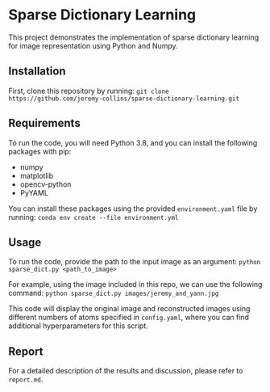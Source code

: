 # Sparse Dictionary Learning

This project demonstrates the implementation of sparse dictionary learning for image representation using Python and Numpy.


## Installation

First, clone this repository by running:
`git clone https://github.com/jeremy-collins/sparse-dictionary-learning.git`

## Requirements

To run the code, you will need Python 3.8, and you can install the following packages with pip:

- numpy
- matplotlib
- opencv-python
- PyYAML

You can install these packages using the provided `environment.yaml` file by running:
`conda env create --file environment.yml`


## Usage

To run the code, provide the path to the input image as an argument:
`python sparse_dict.py <path_to_image>`

For example, using the image included in this repo, we can use the following command:
`python sparse_dict.py images/jeremy_and_yann.jpg`

This code will display the original image and reconstructed images using different numbers of atoms specified in `config.yaml`, where you can find additional hyperparameters for this script.

## Report

For a detailed description of the results and discussion, please refer to `report.md`.